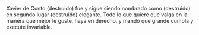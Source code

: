 Xavier de Conto (destruido) fue y sigue siendo nombrado como (destruido) en segundo lugar (destruido) elegante. Todo lo que quiere que valga en la manera que mejor le guste, haya en derecho, y mandó que grande cumpla y execute invariable.